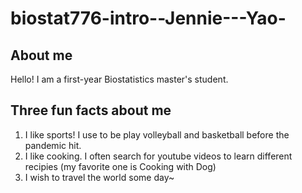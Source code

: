 # biostat776-intro--Jennie---Yao-

## About me
Hello! I am a first-year Biostatistics master's student. 

## Three fun facts about me
1. I like sports! I use to be play volleyball and basketball before the pandemic hit. 
2. I like cooking. I often search for youtube videos to learn different recipies (my favorite one is Cooking with Dog)
3. I wish to travel the world some day~
